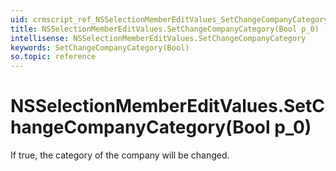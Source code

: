 ```yaml
---
uid: crmscript_ref_NSSelectionMemberEditValues_SetChangeCompanyCategory_Bool_p_0
title: NSSelectionMemberEditValues.SetChangeCompanyCategory(Bool p_0)
intellisense: NSSelectionMemberEditValues.SetChangeCompanyCategory
keywords: SetChangeCompanyCategory(Bool)
so.topic: reference
---
```


# NSSelectionMemberEditValues.SetChangeCompanyCategory(Bool p_0)

If true, the category of the company will be changed.

